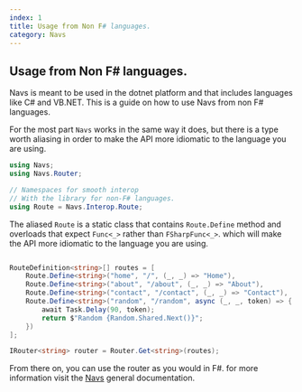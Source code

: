 ```yaml
---
index: 1
title: Usage from Non F# languages.
category: Navs
---
```


## Usage from Non F# languages.

Navs is meant to be used in the dotnet platform and that includes languages like C# and VB.NET. This is a guide on how to use Navs from non F# languages.

For the most part `Navs` works in the same way it does, but there is a type worth aliasing in order to make the API more idiomatic to the language you are using.

```csharp
using Navs;
using Navs.Router;

// Namespaces for smooth interop
// With the library for non-F# languages.
using Route = Navs.Interop.Route;
```

The aliased `Route` is a static class that contains `Route.Define` method and overloads that expect `Func<_>` rather than `FSharpFunc<_>`. which will make the API more idiomatic to the language you are using.

```csharp

RouteDefinition<string>[] routes = [
    Route.Define<string>("home", "/", (_, _) => "Home"),
    Route.Define<string>("about", "/about", (_, _) => "About"),
    Route.Define<string>("contact", "/contact", (_, _) => "Contact"),
    Route.Define<string>("random", "/random", async (_, _, token) => {
        await Task.Delay(90, token);
        return $"Random {Random.Shared.Next()}";
    })
];

IRouter<string> router = Router.Get<string>(routes);
```

From there on, you can use the router as you would in F#. for more information visit the [Navs](../Navs.fsx) general documentation.
